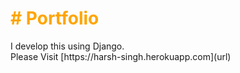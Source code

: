 <h1 style="color:orange;"># Portfolio</h1>
I develop this using Django. <br>
Please Visit  [https://harsh-singh.herokuapp.com](url) 
